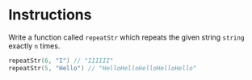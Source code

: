 # Instructions

Write a function called `repeatStr` which repeats the given string `string` exactly `n` times.

```go
repeatStr(6, "I") // "IIIIII"
repeatStr(5, "Hello") // "HelloHelloHelloHelloHello"
```